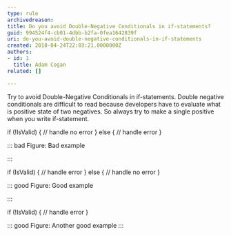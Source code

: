 ```yaml
---
type: rule
archivedreason: 
title: Do you avoid Double-Negative Conditionals in if-statements?
guid: 994524f4-cb01-4dbb-b2fa-0fea1642839f
uri: do-you-avoid-double-negative-conditionals-in-if-statements
created: 2018-04-24T22:03:21.0000000Z
authors:
- id: 1
  title: Adam Cogan
related: []

---
```


Try to avoid Double-Negative Conditionals in if-statements. Double negative conditionals are difficult to read because developers have to evaluate what is positive state of two negatives. So always try to make a single positive when you write if-statement.

<!--endintro-->

if (!IsValid)
{
 // handle no error
}
else
{
 // handle error
}




::: bad
Figure: Bad example

:::


if (IsValid)
{
 // handle error
}
else
{
 // handle no error
}




::: good
Figure: Good example

:::


if (!IsValid)
{
 // handle error
}


::: good
Figure: Another good example
:::
